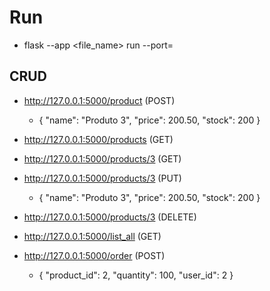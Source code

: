 
# Run
- flask --app <file_name> run --port= <port>


## CRUD
- http://127.0.0.1:5000/product (POST)
	- {
		"name":  "Produto 3",
		"price":  200.50,
		"stock":  200
	}

- http://127.0.0.1:5000/products (GET)
- http://127.0.0.1:5000/products/3 (GET)
- http://127.0.0.1:5000/products/3 (PUT)
	- {
		"name":  "Produto 3",
		"price":  200.50,
		"stock":  200
	}
- http://127.0.0.1:5000/products/3 (DELETE)

- http://127.0.0.1:5000/list_all (GET)

- http://127.0.0.1:5000/order (POST)
	- {
		"product_id": 2,
		"quantity": 100,
		"user_id": 2
	}
